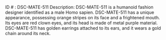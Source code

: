ID # : DSC-MATE-511
Description: DSC-MATE-511 is a humanoid fashion designer identified as a male Homo sapien. DSC-MATE-511 has a unique appearance, possessing orange stripes on its face and a frightened mouth. Its eyes are red clown eyes, and its head is made of metal purple material. DSC-MATE-511 has golden earrings attached to its ears, and it wears a gold chain around its neck.